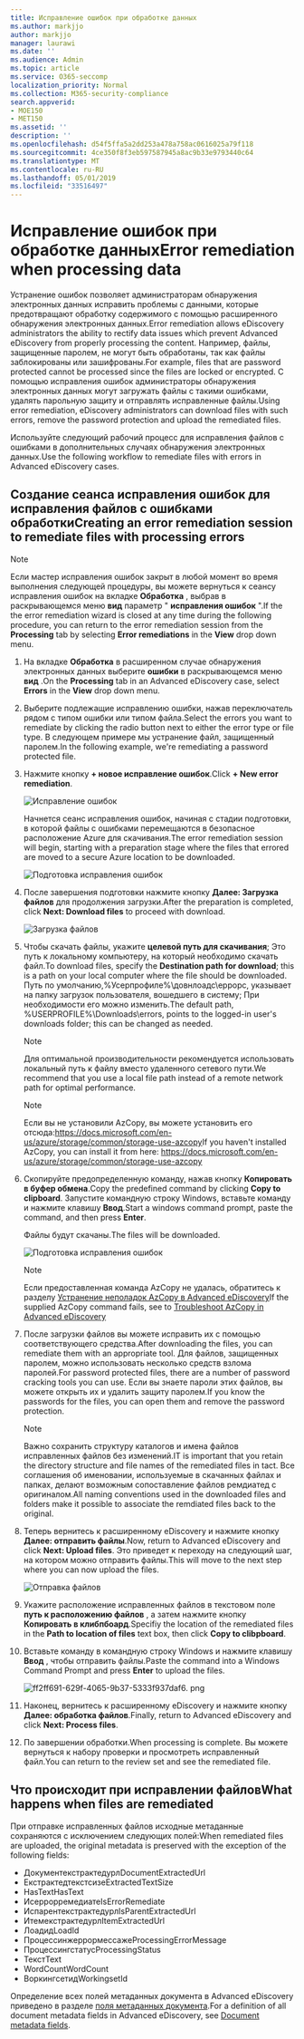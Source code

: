 ```yaml
---
title: Исправление ошибок при обработке данных
ms.author: markjjo
author: markjjo
manager: laurawi
ms.date: ''
ms.audience: Admin
ms.topic: article
ms.service: O365-seccomp
localization_priority: Normal
ms.collection: M365-security-compliance
search.appverid:
- MOE150
- MET150
ms.assetid: ''
description: ''
ms.openlocfilehash: d54f5ffa5a2dd253a478a758ac0616025a79f118
ms.sourcegitcommit: 4ce350f8f3eb597587945a8ac9b33e9793440c64
ms.translationtype: MT
ms.contentlocale: ru-RU
ms.lasthandoff: 05/01/2019
ms.locfileid: "33516497"
---
```

# <a name="error-remediation-when-processing-data"></a><span data-ttu-id="4668c-102">Исправление ошибок при обработке данных</span><span class="sxs-lookup"><span data-stu-id="4668c-102">Error remediation when processing data</span></span>

<span data-ttu-id="4668c-103">Устранение ошибок позволяет администраторам обнаружения электронных данных исправить проблемы с данными, которые предотвращают обработку содержимого с помощью расширенного обнаружения электронных данных.</span><span class="sxs-lookup"><span data-stu-id="4668c-103">Error remediation allows eDiscovery administrators the ability to rectify data issues which prevent Advanced eDiscovery from properly processing the content.</span></span> <span data-ttu-id="4668c-104">Например, файлы, защищенные паролем, не могут быть обработаны, так как файлы заблокированы или зашифрованы.</span><span class="sxs-lookup"><span data-stu-id="4668c-104">For example, files that are password protected cannot be processed since the files are locked or encrypted.</span></span> <span data-ttu-id="4668c-105">С помощью исправления ошибок администраторы обнаружения электронных данных могут загружать файлы с такими ошибками, удалять парольную защиту и отправлять исправленные файлы.</span><span class="sxs-lookup"><span data-stu-id="4668c-105">Using error remediation, eDiscovery administrators can download files with such errors, remove the password protection and upload the remediated files.</span></span>

<span data-ttu-id="4668c-106">Используйте следующий рабочий процесс для исправления файлов с ошибками в дополнительных случаях обнаружения электронных данных.</span><span class="sxs-lookup"><span data-stu-id="4668c-106">Use the following workflow to remediate files with errors in Advanced eDiscovery cases.</span></span>

## <a name="creating-an-error-remediation-session-to-remediate-files-with-processing-errors"></a><span data-ttu-id="4668c-107">Создание сеанса исправления ошибок для исправления файлов с ошибками обработки</span><span class="sxs-lookup"><span data-stu-id="4668c-107">Creating an error remediation session to remediate files with processing errors</span></span>

>[!NOTE]
><span data-ttu-id="4668c-108">Если мастер исправления ошибок закрыт в любой момент во время выполнения следующей процедуры, вы можете вернуться к сеансу исправления ошибок на вкладке **Обработка** , выбрав в раскрывающемся меню **вид** параметр " **исправления ошибок** ".</span><span class="sxs-lookup"><span data-stu-id="4668c-108">If the the error remediation wizard is closed at any time during the following procedure, you can return to the error remediation session from the **Processing** tab by selecting **Error remediations** in the **View** drop down menu.</span></span>

1. <span data-ttu-id="4668c-109">На вкладке **Обработка** в расширенном случае обнаружения электронных данных выберите **ошибки** в раскрывающемся меню **вид** .</span><span class="sxs-lookup"><span data-stu-id="4668c-109">On the **Processing** tab in an Advanced eDiscovery case, select **Errors** in the **View** drop down menu.</span></span>

2. <span data-ttu-id="4668c-110">Выберите подлежащие исправлению ошибки, нажав переключатель рядом с типом ошибки или типом файла.</span><span class="sxs-lookup"><span data-stu-id="4668c-110">Select the errors you want to remediate by clicking the radio button next to either the error type or file type.</span></span>  <span data-ttu-id="4668c-111">В следующем примере мы устранение файл, защищенный паролем.</span><span class="sxs-lookup"><span data-stu-id="4668c-111">In the following example, we're remediating a password protected file.</span></span>

3. <span data-ttu-id="4668c-112">Нажмите кнопку **+ новое исправление ошибок**.</span><span class="sxs-lookup"><span data-stu-id="4668c-112">Click **+ New error remediation**.</span></span>

    ![Исправление ошибок](../media/8c2faf1a-834b-44fc-b418-6a18aed8b81a.png)

    <span data-ttu-id="4668c-114">Начнется сеанс исправления ошибок, начиная с стадии подготовки, в которой файлы с ошибками перемещаются в безопасное расположение Azure для скачивания.</span><span class="sxs-lookup"><span data-stu-id="4668c-114">The error remediation session will begin, starting with a preparation stage where the files that errored are moved to a secure Azure location to be downloaded.</span></span>

    ![Подготовка исправления ошибок](../media/390572ec-7012-47c4-a6b6-4cbb5649e8a8.png)

4. <span data-ttu-id="4668c-116">После завершения подготовки нажмите кнопку **Далее: Загрузка файлов** для продолжения загрузки.</span><span class="sxs-lookup"><span data-stu-id="4668c-116">After the preparation is completed, click **Next: Download files** to proceed with download.</span></span>

    ![Загрузка файлов](../media/6ac04b09-8e13-414a-9e24-7c75ba586363.png)

5. <span data-ttu-id="4668c-118">Чтобы скачать файлы, укажите **целевой путь для скачивания**; Это путь к локальному компьютеру, на который необходимо скачать файл.</span><span class="sxs-lookup"><span data-stu-id="4668c-118">To download files, specify the **Destination path for download**; this is a path on your local computer where the file should be downloaded.</span></span>  <span data-ttu-id="4668c-119">Путь по умолчанию,%Усерпрофиле%\довнлоадс\еррорс, указывает на папку загрузок пользователя, вошедшего в систему; При необходимости его можно изменить.</span><span class="sxs-lookup"><span data-stu-id="4668c-119">The default path, %USERPROFILE%\Downloads\errors, points to the logged-in user's downloads folder; this can be changed as needed.</span></span>

    >[!NOTE]
    ><span data-ttu-id="4668c-120">Для оптимальной производительности рекомендуется использовать локальный путь к файлу вместо удаленного сетевого пути.</span><span class="sxs-lookup"><span data-stu-id="4668c-120">We recommend that you use a local file path instead of a remote network path for optimal performance.</span></span>

    > [!NOTE]
    > <span data-ttu-id="4668c-121">Если вы не установили AzCopy, вы можете установить его отсюда:https://docs.microsoft.com/en-us/azure/storage/common/storage-use-azcopy</span><span class="sxs-lookup"><span data-stu-id="4668c-121">If you haven't installed AzCopy, you can install it from here: https://docs.microsoft.com/en-us/azure/storage/common/storage-use-azcopy</span></span>

6. <span data-ttu-id="4668c-122">Скопируйте предопределенную команду, нажав кнопку **Копировать в буфер обмена**.</span><span class="sxs-lookup"><span data-stu-id="4668c-122">Copy the predefined command by clicking **Copy to clipboard**.</span></span> <span data-ttu-id="4668c-123">Запустите командную строку Windows, вставьте команду и нажмите клавишу **Ввод**.</span><span class="sxs-lookup"><span data-stu-id="4668c-123">Start a windows command prompt, paste the command, and then press **Enter**.</span></span>  

    <span data-ttu-id="4668c-124">Файлы будут скачаны.</span><span class="sxs-lookup"><span data-stu-id="4668c-124">The files will be downloaded.</span></span>

    ![Подготовка исправления ошибок](../media/f364ab4d-31c5-4375-b69f-650f694a2f69.png)

    > [!NOTE]
    > <span data-ttu-id="4668c-126">Если предоставленная команда AzCopy не удалась, обратитесь к разделу [Устранение неполадок AzCopy в Advanced eDiscovery](troubleshooting-azcopy.md)</span><span class="sxs-lookup"><span data-stu-id="4668c-126">If the supplied AzCopy command fails, see to [Troubleshoot AzCopy in Advanced eDiscovery](troubleshooting-azcopy.md)</span></span>

7. <span data-ttu-id="4668c-127">После загрузки файлов вы можете исправить их с помощью соответствующего средства.</span><span class="sxs-lookup"><span data-stu-id="4668c-127">After downloading the files, you can remediate them with an appropriate tool.</span></span> <span data-ttu-id="4668c-128">Для файлов, защищенных паролем, можно использовать несколько средств взлома паролей.</span><span class="sxs-lookup"><span data-stu-id="4668c-128">For password protected files, there are a number of password cracking tools you can use.</span></span> <span data-ttu-id="4668c-129">Если вы знаете пароли этих файлов, вы можете открыть их и удалить защиту паролем.</span><span class="sxs-lookup"><span data-stu-id="4668c-129">If you know the passwords for the files, you can open them and remove the password protection.</span></span>
    > [!NOTE]
    > <span data-ttu-id="4668c-130">Важно сохранить структуру каталогов и имена файлов исправленных файлов без изменений.</span><span class="sxs-lookup"><span data-stu-id="4668c-130">IT is important that you retain the directory structure and file names of the remediated files in tact.</span></span>  <span data-ttu-id="4668c-131">Все соглашения об именовании, используемые в скачанных файлах и папках, делают возможным сопоставление файлов ремдиатед с оригиналом.</span><span class="sxs-lookup"><span data-stu-id="4668c-131">All naming conventions used in the downloaded files and folders make it possible to associate the remdiated files back to the original.</span></span>

8. <span data-ttu-id="4668c-132">Теперь вернитесь к расширенному eDiscovery и нажмите кнопку **Далее: отправить файлы**.</span><span class="sxs-lookup"><span data-stu-id="4668c-132">Now, return to Advanced eDiscovery and click **Next: Upload files**.</span></span>  <span data-ttu-id="4668c-133">Это приведет к переходу на следующий шаг, на котором можно отправить файлы.</span><span class="sxs-lookup"><span data-stu-id="4668c-133">This will move to the next step where you can now upload the files.</span></span>

    ![Отправка файлов](../media/af3d8617-1bab-4ecd-8de0-22e53acba240.png)

9. <span data-ttu-id="4668c-135">Укажите расположение исправленных файлов в текстовом поле **путь к расположению файлов** , а затем нажмите кнопку **Копировать в клибпбоард**.</span><span class="sxs-lookup"><span data-stu-id="4668c-135">Specifiy the location of the remediated files in the **Path to location of files** text box, then click **Copy to clibpboard**.</span></span>

10. <span data-ttu-id="4668c-136">Вставьте команду в командную строку Windows и нажмите клавишу **Ввод** , чтобы отправить файлы.</span><span class="sxs-lookup"><span data-stu-id="4668c-136">Paste the command into a Windows Command Prompt and press **Enter** to upload the files.</span></span>

    ![ff2ff691-629f-4065-9b37-5333f937daf6. png](../media/ff2ff691-629f-4065-9b37-5333f937daf6.png)

11. <span data-ttu-id="4668c-138">Наконец, вернитесь к расширенному eDiscovery и нажмите кнопку **Далее: обработка файлов**.</span><span class="sxs-lookup"><span data-stu-id="4668c-138">Finally, return to Advanced eDiscovery and click **Next: Process files**.</span></span>

12. <span data-ttu-id="4668c-139">По завершении обработки.</span><span class="sxs-lookup"><span data-stu-id="4668c-139">When processing is complete.</span></span>  <span data-ttu-id="4668c-140">Вы можете вернуться к набору проверки и просмотреть исправленный файл.</span><span class="sxs-lookup"><span data-stu-id="4668c-140">You can return to the review set and see the remediated file.</span></span>

## <a name="what-happens-when-files-are-remediated"></a><span data-ttu-id="4668c-141">Что происходит при исправлении файлов</span><span class="sxs-lookup"><span data-stu-id="4668c-141">What happens when files are remediated</span></span>

<span data-ttu-id="4668c-142">При отправке исправленных файлов исходные метаданные сохраняются с исключением следующих полей:</span><span class="sxs-lookup"><span data-stu-id="4668c-142">When remediated files are uploaded, the original metadata is preserved with the exception of the following fields:</span></span> 

- <span data-ttu-id="4668c-143">Документекстрактедурл</span><span class="sxs-lookup"><span data-stu-id="4668c-143">DocumentExtractedUrl</span></span>
- <span data-ttu-id="4668c-144">Екстрактедтекстсизе</span><span class="sxs-lookup"><span data-stu-id="4668c-144">ExtractedTextSize</span></span>
- <span data-ttu-id="4668c-145">HasText</span><span class="sxs-lookup"><span data-stu-id="4668c-145">HasText</span></span>
- <span data-ttu-id="4668c-146">Исеррорремедиате</span><span class="sxs-lookup"><span data-stu-id="4668c-146">IsErrorRemediate</span></span>
- <span data-ttu-id="4668c-147">Испарентекстрактедурл</span><span class="sxs-lookup"><span data-stu-id="4668c-147">IsParentExtractedUrl</span></span>
- <span data-ttu-id="4668c-148">Итемекстрактедурл</span><span class="sxs-lookup"><span data-stu-id="4668c-148">ItemExtractedUrl</span></span>
- <span data-ttu-id="4668c-149">Лоадид</span><span class="sxs-lookup"><span data-stu-id="4668c-149">LoadId</span></span>
- <span data-ttu-id="4668c-150">Процессинжеррормессаже</span><span class="sxs-lookup"><span data-stu-id="4668c-150">ProcessingErrorMessage</span></span>
- <span data-ttu-id="4668c-151">Процессингстатус</span><span class="sxs-lookup"><span data-stu-id="4668c-151">ProcessingStatus</span></span>
- <span data-ttu-id="4668c-152">Текст</span><span class="sxs-lookup"><span data-stu-id="4668c-152">Text</span></span>
- <span data-ttu-id="4668c-153">WordCount</span><span class="sxs-lookup"><span data-stu-id="4668c-153">WordCount</span></span>
- <span data-ttu-id="4668c-154">Воркингсетид</span><span class="sxs-lookup"><span data-stu-id="4668c-154">WorkingsetId</span></span>

<span data-ttu-id="4668c-155">Определение всех полей метаданных документа в Advanced eDiscovery приведено в разделе [поля метаданных документа](document-metadata-fields.md).</span><span class="sxs-lookup"><span data-stu-id="4668c-155">For a definition of all document metadata fields in Advanced eDiscovery, see [Document metadata fields](document-metadata-fields.md).</span></span>